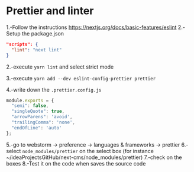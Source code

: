 # Prettier and linter

1.-Follow the instructions https://nextjs.org/docs/basic-features/eslint
2.-Setup the package.json
```json
"scripts": {
  "lint": "next lint"
}
```
2.-execute `yarn lint` and select strict mode

3.-execute `yarn add --dev eslint-config-prettier prettier`

4.-write down the `.prettier.config.js`
```javascript
module.exports = {
  "semi": false,
  "singleQuote": true,
  "arrowParens": 'avoid',
  "trailingComma": 'none',
  "endOfLine": 'auto'
};
```
5.-go to webstorm -> preference -> languages & frameworks -> prettier
6.-select `node_modules/prettier` on the select box (for instance ~/ideaProjectsGitHub/next-cms/node_modules/prettier)
7.-check on the boxes
8.-Test it on the code when saves the source code
